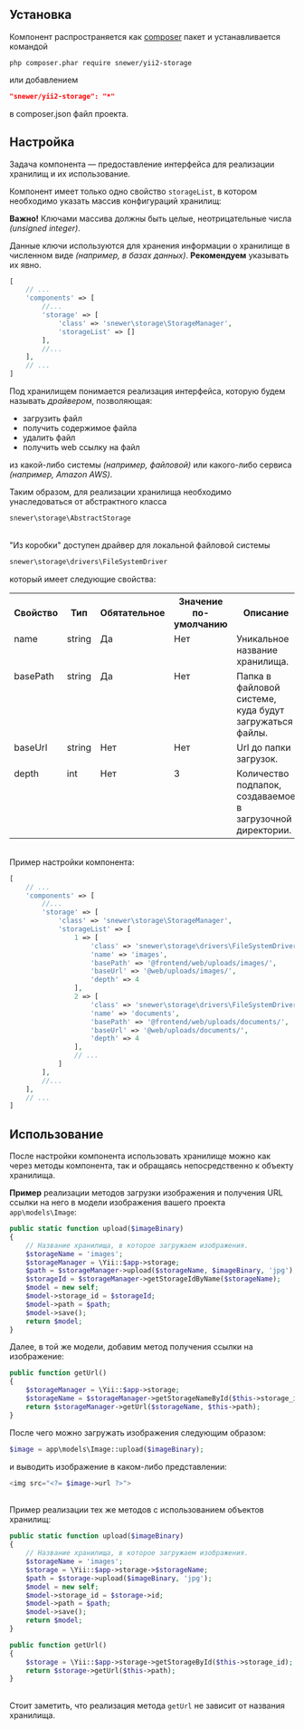 Установка
---------
Компонент распространяется как [composer](http://getcomposer.org/download/) пакет
и устанавливается командой
```
php composer.phar require snewer/yii2-storage
```
или добавлением
```json
"snewer/yii2-storage": "*"
```
в composer.json файл проекта.

Настройка
---------
Задача компонента — предоставление интерфейса для реализации хранилищ и их использование.

Компонент имеет только одно свойство `storageList`, в котором
необходимо указать массив конфигураций хранилищ:

**Важно!** Ключами массива должны быть целые,
неотрицательные числа *(unsigned integer)*.

Данные ключи используются для хранения информации
о хранилище в численном виде *(например, в базах данных)*.
**Рекомендуем** указывать их явно.

```php
[
    // ...
    'components' => [
        //...
        'storage' => [
            'class' => 'snewer\storage\StorageManager',
            'storageList' => []
        ],
        //...
    ],
    // ...
]
```

Под хранилищем понимается реализация интерфейса,
которую будем называть _драйвером_, позволяющая:

- загрузить файл
- получить содержимое файла
- удалить файл
- получить web ссылку на файл

из какой-либо системы *(например, файловой)*
или какого-либо сервиса *(например, Amazon AWS)*.

Таким образом, для реализации хранилища необходимо
унаследоваться от абстрактного класса
```php
snewer\storage\AbstractStorage
```

\
"Из коробки" доступен драйвер для локальной файловой системы
```php
snewer\storage\drivers\FileSystemDriver
```
который имеет следующие свойства:

<table>
        <tr>
            <th>Свойство</th>
            <th>Тип</th>
            <th>Обятательное</th>
            <th>Значение по-умолчанию</th>
            <th>Описание</th>
        </tr>
        <tr valign="top">
            <td>name</td>
            <td>string</td>
            <td>Да</td>
            <td>Нет</td>
            <td>Уникальное название хранилища.</td>
        </tr>
        <tr valign="top">
            <td>basePath</td>
            <td>string</td>
            <td>Да</td>
            <td>Нет</td>
            <td>Папка в файловой системе, куда будут загружаться файлы.</td>
        </tr>
        <tr valign="top">
             <td>baseUrl</td>
             <td>string</td>
             <td>Нет</td>
             <td>Нет</td>
             <td>Url до папки загрузок.</td>
        </tr>
        <tr valign="top">
             <td>depth</td>
             <td>int</td>
             <td>Нет</td>
             <td>3</td>
             <td>Количество подпапок, создаваемое в загрузочной директории.</td>
        </tr>
</table>

\
Пример настройки компонента:
```php
[
    // ...
    'components' => [
        //...
        'storage' => [
            'class' => 'snewer\storage\StorageManager',
            'storageList' => [
                1 => [
                    'class' => 'snewer\storage\drivers\FileSystemDriver',
                    'name' => 'images',
                    'basePath' => '@frontend/web/uploads/images/',
                    'baseUrl' => '@web/uploads/images/',
                    'depth' => 4
                ],
                2 => [
                    'class' => 'snewer\storage\drivers\FileSystemDriver',
                    'name' => 'documents',
                    'basePath' => '@frontend/web/uploads/documents/',
                    'baseUrl' => '@web/uploads/documents/',
                    'depth' => 4
                ],
                // ...
            ]
        ],
        //...
    ],
    // ...
]
```

Использование
-------------
После настройки компонента использовать хранилище
можно как через методы компонента, так и обращаясь
непосредственно к объекту хранилища.

**Пример** реализации методов загрузки изображения
и получения URL ссылки на него в модели
изображения вашего проекта `app\models\Image`:
```php
public static function upload($imageBinary)
{
    // Название хранилища, в которое загружаем изображения.
    $storageName = 'images';
    $storageManager = \Yii::$app->storage;
    $path = $storageManager->upload($storageName, $imageBinary, 'jpg');
    $storageId = $storageManager->getStorageIdByName($storageName);
    $model = new self;
    $model->storage_id = $storageId;
    $model->path = $path;
    $model->save();
    return $model;
}
```
Далее, в той же модели, добавим метод получения ссылки на
изображение:
```php
public function getUrl()
{
    $storageManager = \Yii::$app->storage;
    $storageName = $storageManager->getStorageNameById($this->storage_id);
    return $storageManager->getUrl($storageName, $this->path);
}
```
После чего можно загружать изображения следующим образом:
```php
$image = app\models\Image::upload($imageBinary);
```
и выводить изображение в каком-либо представлении:
```php
<img src="<?= $image->url ?>">
```
\
Пример реализации тех же методов с использованием
объектов хранилищ:
```php
public static function upload($imageBinary)
{
    // Название хранилища, в которое загружаем изображения.
    $storageName = 'images';
    $storage = \Yii::$app->storage->$storageName;
    $path = $storage->upload($imageBinary, 'jpg');
    $model = new self;
    $model->storage_id = $storage->id;
    $model->path = $path;
    $model->save();
    return $model;
}

public function getUrl()
{
    $storage = \Yii::$app->storage->getStorageById($this->storage_id);
    return $storage->getUrl($this->path);
}
```
\
Стоит заметить, что реализация метода `getUrl`
не зависит от названия хранилища.